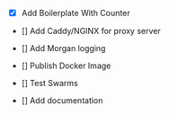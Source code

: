 - [X] Add Boilerplate With Counter

- [] Add Caddy/NGINX for proxy server
- [] Add Morgan logging

- [] Publish Docker Image
- [] Test Swarms

- [] Add documentation